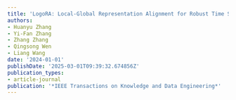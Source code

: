 ```yaml
---
title: 'LogoRA: Local-Global Representation Alignment for Robust Time Series Classification'
authors:
- Huanyu Zhang
- Yi-Fan Zhang
- Zhang Zhang
- Qingsong Wen
- Liang Wang
date: '2024-01-01'
publishDate: '2025-03-01T09:39:32.674856Z'
publication_types:
- article-journal
publication: '*IEEE Transactions on Knowledge and Data Engineering*'
---
```

